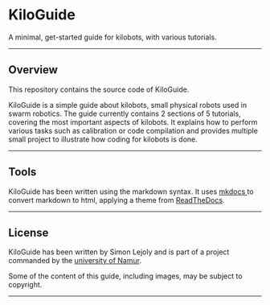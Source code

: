 # KiloGuide
A minimal, get-started guide for kilobots, with various tutorials.

---
## Overview
This repository contains the source code of KiloGuide.

KiloGuide is a simple guide about kilobots, small physical robots used in swarm robotics. The guide currently contains 2 sections of 5 tutorials, covering the most important aspects of kilobots. It explains how to perform various tasks such as calibration or code compilation and provides multiple small project to illustrate how coding for kilobots is done.

---
## Tools
KiloGuide has been written using the markdown syntax. It uses [mkdocs ](https://www.mkdocs.org)to convert markdown to html, applying a theme from [ReadTheDocs](https://readthedocs.org).

---
## License
KiloGuide has been written by Simon Lejoly and is part of a project commanded by the [university of Namur](https://www.unamur.be).

Some of the content of this guide, including images, may be subject to copyright.

---
